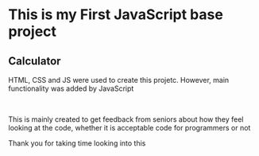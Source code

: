 # This is my First JavaScript base project

<h2>Calculator</h2>
<p>HTML, CSS and JS were used to create this projetc. However, main functionality was added by JavaScript</p>
<br>
<p> This is mainly created to get feedback from seniors about how they feel looking at the code, whether it is acceptable code for programmers or not</p>


<p> Thank you for taking time looking into this </p>